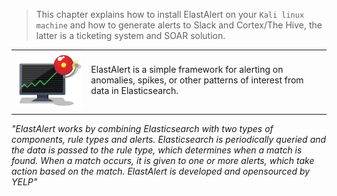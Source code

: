 >This chapter explains how to install ElastAlert on your `Kali linux machine` and how to generate alerts to Slack and Cortex/The Hive, the latter is a ticketing system and SOAR solution.


|   |   |
|---|---|
| ![Screenshot ElastAlert](./assets/00-elastalert-sigma.png) | ElastAlert is a simple framework for alerting on anomalies, spikes, or other patterns of interest from data in Elasticsearch.  |
|   |   |

_"ElastAlert works by combining Elasticsearch with two types of components, rule types and alerts. Elasticsearch is periodically queried and the data is passed to the rule type, which determines when a match is found. When a match occurs, it is given to one or more alerts, which take action based on the match. ElastAlert is developed and opensourced by YELP"_

